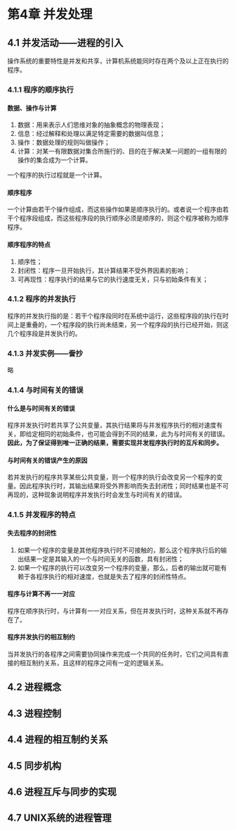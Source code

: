 # 第4章 并发处理

## 4.1 并发活动——进程的引入

操作系统的重要特性是并发和共享，计算机系统能同时存在两个及以上正在执行的程序。

### 4.1.1 程序的顺序执行

#### 数据、操作与计算

1. 数据：用来表示人们思维对象的抽象概念的物理表现；
2. 信息：经过解释和处理以满足特定需要的数据叫信息；
3. 操作：数据处理的规则叫做操作；
4. 计算：对某一有限数据对集合所施行的、目的在于解决某一问题的一组有限的操作的集合成为一个计算。

一个程序的执行过程就是一个计算。

#### 顺序程序

一个计算由若干个操作组成，而这些操作如果是顺序执行的。或者说一个程序由若干个程序段组成，而这些程序段的执行顺序必须是顺序的，则这个程序被称为顺序程序。

#### 顺序程序的特点

1. 顺序性；
2. 封闭性：程序一旦开始执行，其计算结果不受外界因素的影响；
3. 可再现性：程序执行的结果与它的执行速度无关，只与初始条件有关；

### 4.1.2 程序的并发执行

程序的并发执行指的是：若干个程序段同时在系统中运行，这些程序段的执行在时间上是重叠的，一个程序段的执行尚未结束，另一个程序段的执行已经开始，则这几个程序段是并发执行的。

### 4.1.3 并发实例——誊抄

略

### 4.1.4 与时间有关的错误

#### 什么是与时间有关的错误

程序并发执行时若共享了公共变量，其执行结果将与并发程序执行的相对速度有关，即给定相同的初始条件，也可能会得到不同的结果，此为与时间有关的错误。**因此，为了保证得到唯一正确的结果，需要实现并发程序执行时的互斥和同步。**

#### 与时间有关的错误产生的原因

若并发执行的程序共享某些公共变量，则一个程序的执行会改变另一个程序的变量。因此程序执行时，其输出结果将受外界影响而失去封闭性；同时结果也是不可再现的，这种现象说明程序并发执行时会发生与时间有关的错误。

### 4.1.5 并发程序的特点

#### 失去程序的封闭性

1. 如果一个程序的变量是其他程序执行时不可接触的，那么这个程序执行后的输出结果一定是其输入的一个与时间无关的函数，具有封闭性；
2. 如果一个程序的执行可以改变另一个程序的变量，那么，后者的输出就可能有赖于各程序执行的相对速度，也就是失去了程序的封闭性特点。

#### 程序与计算不再一一对应

程序在顺序执行时，与计算有一一对应关系，但在并发执行时，这种关系就不再存在了。

#### 程序并发执行的相互制约

当并发执行的各程序之间需要协同操作来完成一个共同的任务时，它们之间具有直接的相互制约关系，且这样的程序之间有一定的逻辑关系。

## 4.2 进程概念
## 4.3 进程控制
## 4.4 进程的相互制约关系
## 4.5 同步机构
## 4.6 进程互斥与同步的实现
## 4.7 UNIX系统的进程管理
